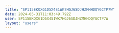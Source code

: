 ```yaml
---
title: "SP115EKQXG1D5X4S1WK7HGJ6SDJHZMHHDQYGCTP7W"
date: 2024-05-31T11:03:49.792Z
user: SP115EKQXG1D5X4S1WK7HGJ6SDJHZMHHDQYGCTP7W
layout: "users"
---
```

    